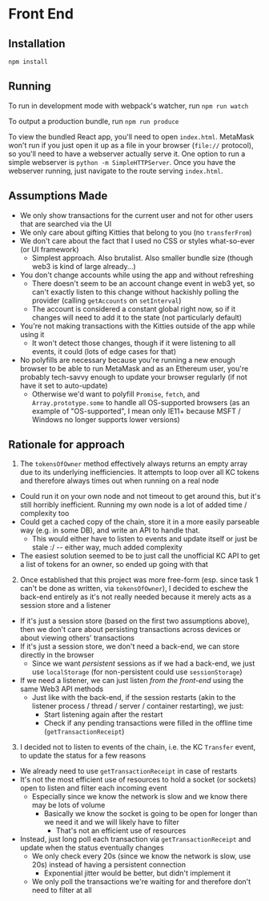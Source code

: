 # Front End

## Installation

```
npm install
```

## Running

To run in development mode with webpack's watcher, run `npm run watch`

To output a production bundle, run `npm run produce`

To view the bundled React app, you'll need to open `index.html`.
MetaMask won't run if you just open it up as a file in your browser (`file://` protocol), so you'll need to have a webserver actually serve it.
One option to run a simple webserver is `python -m SimpleHTTPServer`.
Once you have the webserver running, just navigate to the route serving `index.html`.

## Assumptions Made

- We only show transactions for the current user and not for other users that are searched via the UI
- We only care about gifting Kitties that belong to you (no `transferFrom`)
- We don't care about the fact that I used no CSS or styles what-so-ever (or UI framework)
  - Simplest approach. Also brutalist. Also smaller bundle size (though web3 is kind of large already...)
- You don't change accounts while using the app and without refreshing
  - There doesn't seem to be an account change event in web3 yet, so can't exactly listen to this change without hackishly polling the provider (calling `getAccounts` on `setInterval`)
  - The account is considered a constant global right now, so if it changes will need to add it to the state (not particularly default)
- You're not making transactions with the Kitties outside of the app while using it
  - It won't detect those changes, though if it were listening to all events, it could (lots of edge cases for that)
- No polyfills are necessary because you're running a new enough browser to be able to run MetaMask and as an Ethereum user, you're probably tech-savvy enough to update your browser regularly (if not have it set to auto-update)
  - Otherwise we'd want to polyfill `Promise`, `fetch`, and `Array.prototype.some` to handle all OS-supported browsers (as an example of "OS-supported", I mean only IE11+ because MSFT / Windows no longer supports lower versions)

## Rationale for approach

1. The `tokensOfOwner` method effectively always returns an empty array due to its underlying inefficiencies. It attempts to loop over all KC tokens and therefore always times out when running on a real node
  - Could run it on your own node and not timeout to get around this, but it's still horribly inefficient. Running my own node is a lot of added time / complexity too
  - Could get a cached copy of the chain, store it in a more easily parseable way (e.g. in some DB), and write an API to handle that.
    - This would either have to listen to events and update itself or just be stale :/ -- either way, much added complexity
  - The easiest solution seemed to be to just call the unofficial KC API to get a list of tokens for an owner, so ended up going with that
2. Once established that this project was more free-form (esp. since task 1 can't be done as written, via `tokensOfOwner`), I decided to eschew the back-end entirely as it's not really needed because it merely acts as a session store and a listener
  - If it's just a session store (based on the first two assumptions above), then we don't care about persisting transactions across devices or about viewing others' transactions
  - If it's just a session store, we don't need a back-end, we can store directly in the browser
    - Since we want _persistent_ sessions as if we had a back-end, we just use `localStorage` (for non-persistent could use `sessionStorage`)
  - If we need a listener, we can just listen _from the front-end_ using the same Web3 API methods
    - Just like with the back-end, if the session restarts (akin to the listener process / thread / server / container restarting), we just:
      - Start listening again after the restart
      - Check if any pending transactions were filled in the offline time (`getTransactionReceipt`)
3. I decided not to listen to events of the chain, i.e. the KC `Transfer` event, to update the status for a few reasons
  - We already need to use `getTransactionReceipt` in case of restarts
  - It's not the most efficient use of resources to hold a socket (or sockets) open to listen and filter each incoming event
    - Especially since we know the network is slow and we know there may be lots of volume
      - Basically we know the socket is going to be open for longer than we need it and we will likely have to filter
        - That's not an efficient use of resources
  - Instead, just long poll each transaction via `getTransactionReceipt` and update when the status eventually changes
    - We only check every 20s (since we know the network is slow, use 20s) instead of having a persistent connection
      - Exponential jitter would be better, but didn't implement it
    - We only poll the transactions we're waiting for and therefore don't need to filter at all
